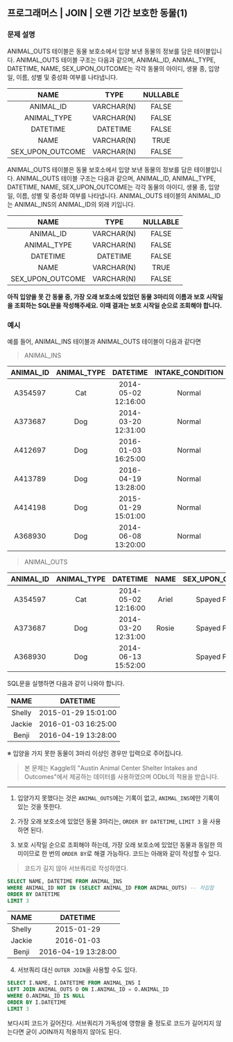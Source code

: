 ## 프로그래머스 | JOIN | 오랜 기간 보호한 동물(1)

### 문제 설명

ANIMAL_OUTS 테이블은 동물 보호소에서 입양 보낸 동물의 정보를 담은 테이블입니다. ANIMAL_OUTS 테이블 구조는 다음과 같으며, ANIMAL_ID, ANIMAL_TYPE, DATETIME, NAME, SEX_UPON_OUTCOME는 각각 동물의 아이디, 생물 종, 입양일, 이름, 성별 및 중성화 여부를 나타냅니다.

|NAME|	TYPE|	NULLABLE
| :--:| :--:| :--:|
|ANIMAL_ID|	VARCHAR(N)|	FALSE|
|ANIMAL_TYPE|	VARCHAR(N)|	FALSE|
|DATETIME|	DATETIME|	FALSE|
|NAME|	VARCHAR(N)|	TRUE|
|SEX_UPON_OUTCOME|	VARCHAR(N)	|FALSE|

ANIMAL_OUTS 테이블은 동물 보호소에서 입양 보낸 동물의 정보를 담은 테이블입니다. ANIMAL_OUTS 테이블 구조는 다음과 같으며, ANIMAL_ID, ANIMAL_TYPE, DATETIME, NAME, SEX_UPON_OUTCOME는 각각 동물의 아이디, 생물 종, 입양일, 이름, 성별 및 중성화 여부를 나타냅니다. ANIMAL_OUTS 테이블의 ANIMAL_ID는 ANIMAL_INS의 ANIMAL_ID의 외래 키입니다.

|NAME|	TYPE|	NULLABLE|
|:--:|:--:|:--:|
|ANIMAL_ID|	VARCHAR(N)|	FALSE|
|ANIMAL_TYPE|	VARCHAR(N)|	FALSE|
|DATETIME|	DATETIME|	FALSE|
|NAME	|VARCHAR(N)|	TRUE|
|SEX_UPON_OUTCOME	|VARCHAR(N)	|FALSE|

**아직 입양을 못 간 동물 중, 가장 오래 보호소에 있었던 동물 3마리의 이름과 보호 시작일을 조회하는 SQL문을 작성해주세요. 이때 결과는 보호 시작일 순으로 조회해야 합니다.**

### 예시
예를 들어, ANIMAL_INS 테이블과 ANIMAL_OUTS 테이블이 다음과 같다면

> ANIMAL_INS

|ANIMAL_ID|	ANIMAL_TYPE|	DATETIME	|INTAKE_CONDITION	|NAME	|SEX_UPON_INTAKE|
|:--:|:--:|:--:|:--:|:--:|:--:|
|A354597|	Cat|	2014-05-02 12:16:00	|Normal|	Ariel	|Spayed Female|
|A373687|	Dog|	2014-03-20 12:31:00	|Normal|	Rosie	|Spayed Female|
|A412697|	Dog|	2016-01-03 16:25:00	|Normal|	Jackie	|Neutered Male|
|A413789|	Dog|	2016-04-19 13:28:00	|Normal|	Benji	|Spayed Female|
|A414198|	Dog|	2015-01-29 15:01:00	|Normal|	Shelly	|Spayed Female|
|A368930|	Dog|	2014-06-08 13:20:00	|Normal|		|Spayed Female|

> ANIMAL_OUTS

|ANIMAL_ID|	ANIMAL_TYPE|	DATETIME	|NAME	|SEX_UPON_OUTCOME|
|:--:|:--:|:--:|:--:|:--:|
|A354597|	Cat|	2014-05-02 12:16:00	|Ariel	|Spayed Female|
|A373687|	Dog|	2014-03-20 12:31:00	|Rosie	|Spayed Female|
|A368930|	Dog|	2014-06-13 15:52:00	||	Spayed Female|

SQL문을 실행하면 다음과 같이 나와야 합니다.

|NAME|	DATETIME|
|:--:|:--:|
|Shelly|	2015-01-29 15:01:00|
|Jackie|	2016-01-03 16:25:00|
|Benji|	2016-04-19 13:28:00|
※ 입양을 가지 못한 동물이 3마리 이상인 경우만 입력으로 주어집니다.

> 본 문제는 Kaggle의 "Austin Animal Center Shelter Intakes and Outcomes"에서 제공하는 데이터를 사용하였으며 ODbL의 적용을 받습니다.

---
1. 입양가지 못했다는 것은 `ANIMAL_OUTS`에는 기록이 없고, `ANIMAL_INS`에만 기록이 있는 것을 뜻한다.

2. 가장 오래 보호소에 있었던 동물 3마리는, `ORDER BY DATETIME`, `LIMIT 3` 을 사용하면 된다.

3. 보호 시작일 순으로 조회해야 하는데, 가장 오래 보호소에 있었던 동물과 동일한 의미이므로 한 번의 `ORDER BY`로 해결 가능하다. 코드는 아래와 같이 작성할 수 있다.
> 코드가 길지 않아 서브쿼리로 작성하였다.

```SQL
SELECT NAME, DATETIME FROM ANIMAL_INS
WHERE ANIMAL_ID NOT IN (SELECT ANIMAL_ID FROM ANIMAL_OUTS) -- 차집합
ORDER BY DATETIME
LIMIT 3
```
|NAME|	DATETIME|
|:--:|:--:|
|Shelly|	2015-01-29 |15:01:00
|Jackie|	2016-01-03 |16:25:00
|Benji|	2016-04-19 13:28:00|

4. 서브쿼리 대신 `OUTER JOIN`을 사용할 수도 있다.

```SQL
SELECT I.NAME, I.DATETIME FROM ANIMAL_INS I
LEFT JOIN ANIMAL_OUTS O ON I.ANIMAL_ID = O.ANIMAL_ID
WHERE O.ANIMAL_ID IS NULL
ORDER BY I.DATETIME 
LIMIT 3
```
보다시피 코드가 길어진다. 서브쿼리가 가독성에 영향을 줄 정도로 코드가 길어지지 않는다면 굳이 JOIN까지 적용하지 않아도 된다.
